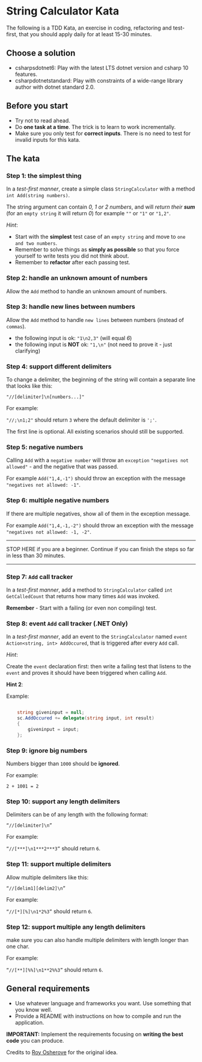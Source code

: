 # String Calculator Kata
The following is a TDD Kata, an exercise in coding, refactoring and test-first, that you should apply daily for at least 15-30 minutes.

## Choose a solution
* csharpsdotnet6: Play with the latest LTS dotnet version and csharp 10 features.
* csharpdotnetstandard: Play with constraints of a wide-range library author with dotnet standard 2.0.

## Before you start
* Try not to read ahead.
* Do **one task at a time**. The trick is to learn to work incrementally.
* Make sure you only test for **correct inputs**. There is no need to test for invalid inputs for this kata.

## The kata

### Step 1: the simplest thing
In a *test-first manner*, create a simple class `StringCalculator` with a method `int Add(string numbers)`.

The string argument can contain *0, 1 or 2 numbers*, and will *return their __sum__* (for an `empty string` it will return *0*) for example `""` or `"1"` or `"1,2"`.

*Hint*:
* Start with the **simplest** test case of an `empty string` and move to `one and two numbers`.
* Remember to solve things as **simply as possible** so that you force yourself to write tests you did not think about.
* Remember to **refactor** after each passing test.

### Step 2: handle an unknown amount of numbers
Allow the `Add` method to handle an unknown amount of numbers.

### Step 3: handle new lines between numbers
Allow the `Add` method to handle `new lines` between numbers (instead of `commas`).

* the following input is ok:  `"1\n2,3"` (will equal *6*)
* the following input is **NOT** ok:  `"1,\n"` (not need to prove it - just clarifying)

### Step 4: support different delimiters
To change a delimiter, the beginning of the string will contain a separate line that looks like this:   

`"//[delimiter]\n[numbers...]"`

For example:

`"//;\n1;2"` should return `3` where the default delimiter is `';'`.

The first line is optional. 
All existing scenarios should still be supported.

### Step 5: negative numbers
Calling `Add` with a `negative number` will throw an `exception` `"negatives not allowed"` - and the negative that was passed.

For example `Add("1,4,-1")` should throw an exception with the message `"negatives not allowed: -1"`.

### Step 6: multiple negative numbers
If there are multiple negatives, show all of them in the exception message.

For example `Add("1,4,-1,-2")` should throw an exception with the message `"negatives not allowed: -1, -2"`.

---

STOP HERE if you are a beginner.
Continue if you can finish the steps so far in less than 30 minutes.

---

### Step 7: `Add` call tracker
In a *test-first manner*, add a method to `StringCalculator` called `int GetCalledCount` that returns how many times `Add` was invoked.

**Remember** - Start with a failing (or even non compiling) test.

### Step 8: event `Add` call tracker (.NET Only)
In a *test-first manner*, add an event to the `StringCalculator` named `event Action<string, int> AddOccured`, that is triggered after every `Add` call.

*Hint*:

Create the `event` declaration first:
then write a failing test that listens to the `event` and proves it should have been triggered when calling `Add`.

**Hint 2**:

Example:
``` csharp

    string giveninput = null;
    sc.AddOccured += delegate(string input, int result)
    {
        giveninput = input;
    };

```

### Step 9: ignore big numbers
Numbers bigger than `1000` should be **ignored**.

For example:

`2 + 1001 = 2`

### Step 10: support any length delimiters

Delimiters can be of any length with the following format:

`“//[delimiter]\n”`

For example:

`“//[***]\n1***2***3”` should return `6`.

### Step 11: support multiple delimiters

Allow multiple delimiters like this:

`“//[delim1][delim2]\n”`

For example:

`“//[*][%]\n1*2%3”` should return `6`.

### Step 12: support multiple any length delimiters

make sure you can also handle multiple delimiters with length longer than one char.

For example:

`“//[**][%%]\n1**2%%3”` should return `6`.

## General requirements
- Use whatever language and frameworks you want. Use something that you know well.
- Provide a README with instructions on how to compile and run the application.

**IMPORTANT:**  Implement the requirements focusing on **writing the best code** you can produce.

Credits to [Roy Osherove](http://osherove.com/tdd-kata-1) for the original idea.

